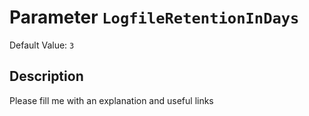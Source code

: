 # Parameter `LogfileRetentionInDays`
Default Value: `3`

## Description
Please fill me with an explanation and useful links

